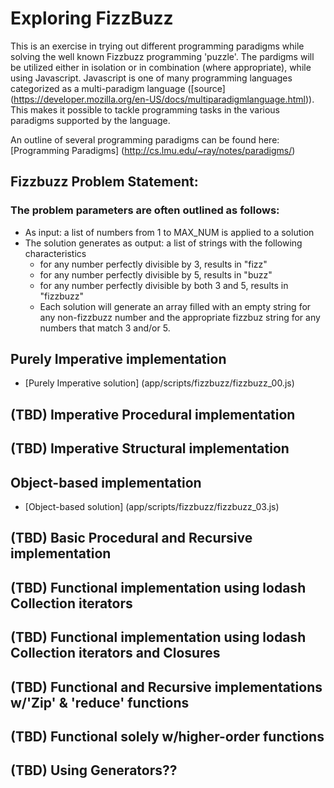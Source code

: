 
# Exploring FizzBuzz
  This is an exercise in trying out different programming paradigms while solving the
  well known Fizzbuzz programming 'puzzle'. The pardigms will be utilized either in 
  isolation or in combination (where appropriate), while using Javascript.  Javascript 
  is one of many programming languages categorized as a multi-paradigm language ([source] (https://developer.mozilla.org/en-US/docs/multiparadigmlanguage.html)).  This 
  makes it possible to tackle programming tasks in the various paradigms supported by 
  the language.

  An outline of several programming paradigms can be found here:
  [Programming Paradigms] (http://cs.lmu.edu/~ray/notes/paradigms/)
  
## Fizzbuzz Problem Statement:
### The problem parameters are often outlined as follows:
  * As input: a list of numbers from 1 to MAX_NUM is applied to a solution
  * The solution generates as output: a list of strings with the following characteristics
    - for any number perfectly divisible by 3, results in "fizz"
    - for any number perfectly divisible by 5, results in "buzz"
    - for any number perfectly divisible by both 3 and 5, results in "fizzbuzz"
    - Each solution will generate an array filled with an empty string for any non-fizzbuzz number and the appropriate fizzbuz string for any numbers that match 3 and/or 5.


## Purely Imperative implementation
  * [Purely Imperative solution] (app/scripts/fizzbuzz/fizzbuzz_00.js)

## (TBD) Imperative Procedural implementation

## (TBD) Imperative Structural implementation

## Object-based implementation
  * [Object-based solution] (app/scripts/fizzbuzz/fizzbuzz_03.js)

## (TBD) Basic Procedural and Recursive implementation

## (TBD) Functional implementation using lodash Collection iterators

## (TBD) Functional implementation using lodash Collection iterators and Closures

## (TBD) Functional and Recursive implementations w/'Zip' & 'reduce' functions

## (TBD) Functional solely w/higher-order functions

## (TBD) Using Generators??


